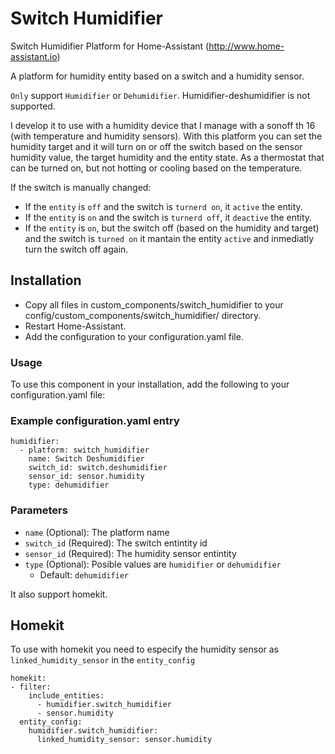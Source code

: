 # Switch Humidifier
Switch Humidifier Platform for Home-Assistant (http://www.home-assistant.io)

A platform for humidity entity based on a switch and a humidity sensor.

`Only` support `Humidifier` or `Dehumidifier`. Humidifier-deshumidifier is not supported.

I develop it to use with a humidity device that I manage with a sonoff th 16 (with temperature and humidity sensors). With this platform you can set the humidity target and it will turn on or off the switch based on the sensor humidity value, the target humidity and the entity state. As a thermostat that can be turned on, but not hotting or cooling based on the temperature.

If the switch is manually changed:
- If the `entity` is `off` and the switch is `turnerd on`, it `active` the entity.
- If the `entity` is `on` and the switch is `turnerd off`, it `deactive` the entity. 
- If the `entity` is `on`, but the switch off (based on the humidity and target) and the switch is `turned on` it mantain the entity `active` and inmediatly turn the switch off again.

## Installation
* Copy all files in custom_components/switch_humidifier to your config/custom_components/switch_humidifier/ directory.
* Restart Home-Assistant.
* Add the configuration to your configuration.yaml file.

### Usage
To use this component in your installation, add the following to your configuration.yaml file:

### Example configuration.yaml entry

``` yalm
humidifier: 
  - platform: switch_humidifier
    name: Switch Deshumidifier
    switch_id: switch.deshumidifier
    sensor_id: sensor.humidity
    type: dehumidifier
```
### Parameters
- `name` (Optional): The platform name
- `switch_id` (Required): The switch entintity id
- `sensor_id` (Required): The humidity sensor entintity
- `type` (Optional): Posible values are `humidifier` or `dehumidifier`
  - Default: `dehumidifier`


It also support homekit.

## Homekit
To use with homekit you need to especify the humidity sensor as `linked_humidity_sensor` in the `entity_config`

```yalm
homekit:
- filter:
    include_entities:
      - humidifier.switch_humidifier
      - sensor.humidity
  entity_config:
    humidifier.switch_humidifier:
      linked_humidity_sensor: sensor.humidity
```